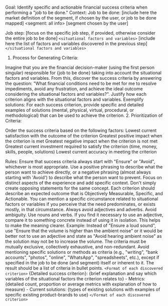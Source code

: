 Goal: Identify specific and actionable financial success criteria when performing a "job to be done."
Context:
Job to be done: [include here the market definition of the segment, if chosen by the user, or job to be done mapped] 
<segment: all info>
[segment chosen by the user]
</segment>

Job step: [focus on the specific job step, if provided, otherwise consider the entire job to be done]
`<situational factors and variables>` [include here the list of factors and variables discovered in the previous step] `</situational factors and variables>`
1. Process for Generating Criteria:

Imagine that you are the financial decision-maker (using the first person singular) responsible for {job to be done} taking into account the situational factors and variables.
From this, discover the success criteria by answering the question: "What financial conditions need to be met for me to resolve impediments, avoid any frustration, and achieve the ideal outcome considering the situational factors and variables?".
Justify how each criterion aligns with the situational factors and variables.
Exemplify solutions: For each success criterion, provide specific and detailed examples of solutions (mental, physical, virtual, procedural, or methodological) that can be used to achieve the criterion.
2. Prioritization of Criteria:

Order the success criteria based on the following factors:
Lowest current satisfaction with the outcome of the criterion
Greatest positive impact when the criterion is met
Greatest negative impact when the criterion is not met
Greatest current investment required to satisfy the criterion (time, money, skills, people, solutions)
Lowest current accuracy in meeting the criterion

Rules:
Ensure that success criteria always start with "Ensure" or "Avoid", whichever is most appropriate. Use a positive phrasing to describe what the person want to achieve directly, or a negative phrasing (almost always starting with 'Avoid') to describe what the person want to prevent. Focus on distinct aspects of the experience and add specific context. Don't simply create opposing statements for the same concept.
Each criterion should describe an expected outcome that is Objectively Measurable, Specific, and Actionable.
You can mention a specific circumstance related to situational factors or variables if you perceive that the need predominates, or exists mostly, in that circumstance.
Always avoid adjectives and adverbs. Avoid ambiguity. Use nouns and verbs.
If you find it necessary to use an adjective, compare it to something concrete instead of using it in isolation. This helps to make the meaning clearer. Example: Instead of "Ensure a loud sound", use "Ensure that the volume is higher than the ambient noise" or it would be better not to use an adjective and state as "Avoid hearing ambient noise" as the solution may not be to increase the volume.
The criteria must be mutually exclusive, collectively exhaustive, and non-redundant.
Avoid mentioning specific solutions or methods as criteria (e.g., "writing", "bank accounts", "photos", "online", "WhatsApp", "spreadsheets", etc.), except if specified in the job to be done (and segment) itself or inherent to it.
The result should be a list of criteria in bullet points.
`<Format of each discovered criterion>`
{Detailed success criterion}: {brief explanation and say which variables of the situational factors the criterion relates to} - Metrics: {detailed count, proportion or average metrics with explanation of how to measure} - Current solutions: {types of existing solutions with examples of specific existing product-brands to use}
`</Format of each discovered criterion>`
